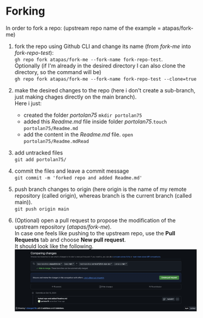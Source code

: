 # Forking

In order to fork a repo: (upstream repo name of the example = atapas/fork-me)

1. fork the repo using Github CLI and change its name (from *fork-me* into *fork-repo-test*): <br/>
   `gh repo fork atapas/fork-me --fork-name fork-repo-test`.<br/>
   Optionally (if I'm already in the desired directory I can also clone the directory, so the command will be)<br/>
   `gh repo fork atapas/fork-me --fork-name fork-repo-test --clone=true`

2. make the desired changes to the repo (here i don't create a sub-branch, just making chages directly on the main branch).<br/>
   Here i just: 
   - created the folder *portolan75* `mkdir portolan75`
   - added this *Readme.md* file inside folder *portolan75*.`touch portolan75/Readme.md`
   - add the content in the *Readme.md* file. `open portolan75/Readme.mdRead`
3. add untracked files<br/>
   `git add portolan75/`
4. commit the files and leave a commit message<br/>
   `git commit -m 'forked repo and added Readme.md'`
5. push branch changes to origin (here origin is the name of my remote repository (called origin), whereas branch is the current branch (called main)).<br/>
   `git push origin main`
6. (Optional) open a pull request to propose the modification of the upstream repository (*atapas/fork-me*).<br/>
   In case one feels like pushing to the upstream repo, use the **Pull Requests** tab and choose **New pull request**.<br/>
   It should look like the following.
   ![Pull request Image](pull_request_snapshot.png)
   
